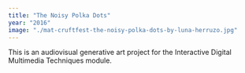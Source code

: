 ```yaml
---
title: "The Noisy Polka Dots"
year: "2016"
image: "./mat-cruftfest-the-noisy-polka-dots-by-luna-herruzo.jpg"
---
```

This is an audiovisual generative art project for the Interactive Digital Multimedia Techniques module.